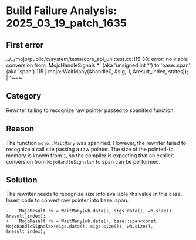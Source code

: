 # Build Failure Analysis: 2025_03_19_patch_1635

## First error

../../mojo/public/c/system/tests/core_api_unittest.cc:115:38: error: no viable conversion from 'MojoHandleSignals *' (aka 'unsigned int *') to 'base::span<const MojoHandleSignals>' (aka 'span<const unsigned int>')
  115 |             mojo::WaitMany(&handle0, &sig, 1, &result_index, states));
      |                                      ^~~~

## Category
Rewriter failing to recognize raw pointer passed to spanified function.

## Reason
The function `mojo::WaitMany` was spanified. However, the rewriter failed to recognize a call site passing a raw pointer. The size of the pointed-to memory is known from `1`, so the compiler is expecting that an explicit conversion from `MojoHandleSignals*` to span can be performed.

## Solution
The rewriter needs to recognize size info available rhs value in this case. Insert code to convert raw pointer into base::span.

```
-    MojoResult rv = WaitMany(wh.data(), sigs.data(), wh.size(), &result_index);
+    MojoResult rv = WaitMany(wh.data(), base::span<const MojoHandleSignals>(sigs.data(), sigs.size()), wh.size(), &result_index);